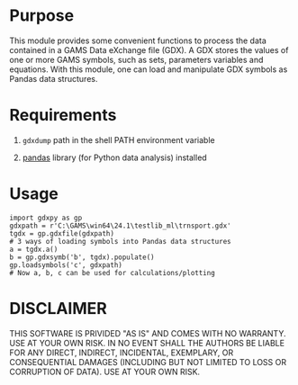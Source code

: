 # Purpose

This module provides some convenient functions to process the data contained in a GAMS Data eXchange file (GDX). A GDX stores the values of one or more GAMS symbols, such as sets, parameters variables and equations. With this module, one can load and manipulate GDX symbols as Pandas data structures.

# Requirements

1.  `gdxdump` path in the shell PATH environment variable

2.  [pandas](http://pandas.pydata.org/) library (for Python data analysis) installed

# Usage

    import gdxpy as gp
    gdxpath = r'C:\GAMS\win64\24.1\testlib_ml\trnsport.gdx'
    tgdx = gp.gdxfile(gdxpath)
    # 3 ways of loading symbols into Pandas data structures
    a = tgdx.a()
    b = gp.gdxsymb('b', tgdx).populate()
    gp.loadsymbols('c', gdxpath)
    # Now a, b, c can be used for calculations/plotting

# DISCLAIMER

THIS SOFTWARE IS PRIVIDED "AS IS" AND COMES WITH NO WARRANTY. USE AT YOUR OWN RISK. IN NO EVENT SHALL THE AUTHORS BE LIABLE FOR ANY DIRECT, INDIRECT, INCIDENTAL, EXEMPLARY, OR CONSEQUENTIAL DAMAGES (INCLUDING BUT NOT LIMITED TO LOSS OR CORRUPTION OF DATA). USE AT YOUR OWN RISK.